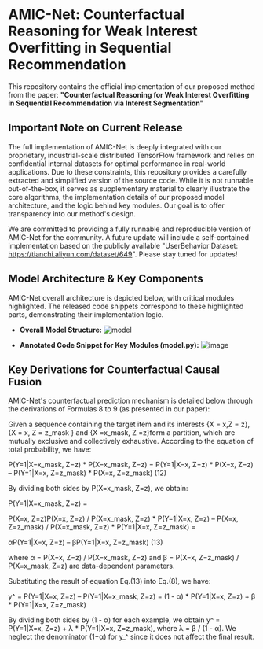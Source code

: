# AMIC-Net: Counterfactual Reasoning for Weak Interest Overfitting in Sequential Recommendation

This repository contains the official implementation of our proposed method from the paper:
**"Counterfactual Reasoning for Weak Interest Overfitting in Sequential Recommendation via Interest Segmentation"**

## Important Note on Current Release
The full implementation of AMIC-Net is deeply integrated with our proprietary, industrial-scale distributed TensorFlow framework and relies on confidential internal datasets for optimal performance in real-world applications. Due to these constraints, this repository provides a carefully extracted and simplified version of the source code. While it is not runnable out-of-the-box, it serves as supplementary material to clearly illustrate the core algorithms, the implementation details of our proposed model architecture, and the logic behind key modules. Our goal is to offer transparency into our method's design.

We are committed to providing a fully runnable and reproducible version of AMIC-Net for the community. A future update will include a self-contained implementation based on the publicly available "UserBehavior Dataset: https://tianchi.aliyun.com/dataset/649". Please stay tuned for updates!

## Model Architecture & Key Components
AMIC-Net  overall architecture is depicted below, with critical modules highlighted. The released code snippets correspond to these highlighted parts, demonstrating their implementation logic.

*   **Overall Model Structure:**
![model](https://github.com/user-attachments/assets/ee9a961e-f3bd-4a51-8cd3-83d72abcf13a)

*   **Annotated Code Snippet for Key Modules (model.py):**
![image](https://github.com/user-attachments/assets/275d21ce-ef2a-4428-87ad-71f23c66bf10)

## Key Derivations for Counterfactual Causal Fusion

AMIC-Net's counterfactual prediction mechanism is detailed below through the derivations of Formulas 8 to 9 (as presented in our paper):

Given a sequence containing the target item and its interests {X = x,Z = z}, {X = x, Z = z_mask } and {X =x_mask, Z =z}form a partition, which are mutually exclusive and collectively exhaustive. According to the equation of total probability, we have:

P(Y=1|X=x_mask, Z=z) * P(X=x_mask, Z=z) = P(Y=1|X=x, Z=z) * P(X=x, Z=z) – P(Y=1|X=x, Z=z_mask) * P(X=x, Z=z_mask)     (12)

By dividing both sides by P(X=x_mask, Z=z), we obtain:

P(Y=1|X=x_mask, Z=z) = 

P(X=x, Z=z)P(X=x, Z=z) / P(X=x_mask, Z=z) * P(Y=1|X=x, Z=z) – P(X=x, Z=z_mask) / P(X=x_mask, Z=z) * P(Y=1|X=x, Z=z_mask) = 

αP(Y=1|X=x, Z=z) – βP(Y=1|X=x, Z=z_mask)    (13)

where α = P(X=x, Z=z) / P(X=x_mask, Z=z) and β = P(X=x, Z=z_mask) / P(X=x_mask, Z=z) are data-dependent parameters.

Substituting the result of equation Eq.(13) into Eq.(8), we have:

y^ = P(Y=1|X=x, Z=z) – P(Y=1|X=x_mask, Z=z) = (1 - α) * P(Y=1|X=x, Z=z) + β * P(Y=1|X=x, Z=z_mask)

By dividing both sides by (1 - α) for each example, we obtain y^ = P(Y=1|X=x, Z=z) + λ * P(Y=1|X=x, Z=z_mask), where λ = β / (1 - α). We neglect the denominator (1−α) for y_^ since it does not affect the final result.
